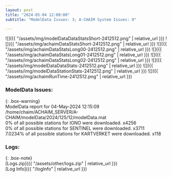 ```yaml
---
layout: post
title: "2024-05-04 12:00:00"
subtitle: "ModelData Issues: 3; A-CHAIM System Issues: 0"

---
```


![]({{ "/assets/img/modelDataDataStatsShort-2412512.png" | relative_url }})
![]({{ "/assets/img/achaimDataStatsShort-2412512.png" | relative_url }})
![]({{ "/assets/img/achaimDataStatsLong00-2412512.png" | relative_url }})
![]({{ "/assets/img/achaimDataStatsLong01-2412512.png" | relative_url }})
![]({{ "/assets/img/achaimDataStatsLong02-2412512.png" | relative_url }})
![]({{ "/assets/img/modelDataDataStats-2412512.png" | relative_url }})
![]({{ "/assets/img/modelDataStationStats-2412512.png" | relative_url }})
![]({{ "/assets/img/achaimRunTime-2412512.png" | relative_url }})


### ModelData Issues:  
  
{: .box-warning}  
 ModelData report for 04-May-2024 12:15:09   
 /home/chaim/ACHAIM_SERVER/A-CHAIM/modelData/2024/125/12/modelData.mat   
 0% of all possible stations for IONO were downloaded. x4256   
 0% of all possible stations for SENTINEL were downloaded. x3711   
 7.0234% of all possible stations for KARTVERKET were downloaded. x118   
  


### Logs:  
  
{: .box-note}  
[Logs.zip]({{ "/assets/other/logs.zip" | relative_url }})  
[Log Info]({{ "/logInfo" | relative_url }})  

